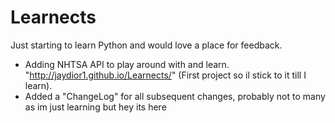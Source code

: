 Learnects
=========

Just starting to learn Python and would love a place for feedback.

- Adding NHTSA API to play around with and learn. "http://jaydior1.github.io/Learnects/" (First project so il stick to it till I learn).
- Added a "ChangeLog" for all subsequent changes, probably not to many as im just learning but hey its here
